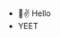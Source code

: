 - 👋✌ Hello
- YEET
<!---
Nikoru7597/Nikoru7597 is a ✨ special ✨ repository because its `README.md` (this file) appears on your GitHub profile.
You can click the Preview link to take a look at your changes.
--->
